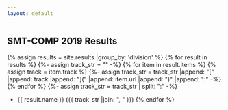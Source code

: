 ```yaml
---
layout: default
---
```

## SMT-COMP 2019 Results


{% assign results = site.results |group_by: 'division' %}
{% for result in results %}
  {%- assign track_str = "" -%}
  {% for item in result.items %}
    {% assign track = item.track %}
    {%- assign track_str = track_str |append: "[" |append: track |append: "](" |append: item.url |append: ")" |append: ":" -%}
  {% endfor %}
  {%- assign track_str = track_str | split: ":" -%}
  - {{ result.name }} ({{ track_str |join: ", " }})
{% endfor %}
